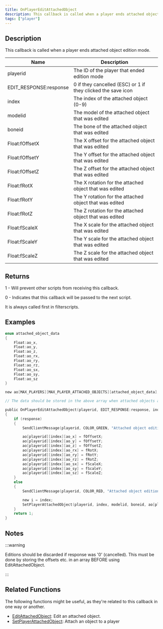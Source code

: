 ```yaml
---
title: OnPlayerEditAttachedObject
description: This callback is called when a player ends attached object edition mode.
tags: ["player"]
---
```


<VersionWarn name='callback' version='SA-MP 0.3e' />

## Description

This callback is called when a player ends attached object edition mode.

| Name                   | Description                                                  |
|------------------------|--------------------------------------------------------------|
| playerid               | The ID of the player that ended edition mode                 |
| EDIT_RESPONSE:response | 0 if they cancelled (ESC) or 1 if they clicked the save icon |
| index                  | The index of the attached object (0-9)                       |
| modelid                | The model of the attached object that was edited             |
| boneid                 | The bone of the attached object that was edited              |
| Float:fOffsetX         | The X offset for the attached object that was edited         |
| Float:fOffsetY         | The Y offset for the attached object that was edited         |
| Float:fOffsetZ         | The Z offset for the attached object that was edited         |
| Float:fRotX            | The X rotation for the attached object that was edited       |
| Float:fRotY            | The Y rotation for the attached object that was edited       |
| Float:fRotZ            | The Z rotation for the attached object that was edited       |
| Float:fScaleX          | The X scale for the attached object that was edited          |
| Float:fScaleY          | The Y scale for the attached object that was edited          |
| Float:fScaleZ          | The Z scale for the attached object that was edited          |

## Returns

1 - Will prevent other scripts from receiving this callback.

0 - Indicates that this callback will be passed to the next script.

It is always called first in filterscripts.

## Examples

```c
enum attached_object_data
{
    Float:ao_x,
    Float:ao_y,
    Float:ao_z,
    Float:ao_rx,
    Float:ao_ry,
    Float:ao_rz,
    Float:ao_sx,
    Float:ao_sy,
    Float:ao_sz
}

new ao[MAX_PLAYERS][MAX_PLAYER_ATTACHED_OBJECTS][attached_object_data];

// The data should be stored in the above array when attached objects are attached.

public OnPlayerEditAttachedObject(playerid, EDIT_RESPONSE:response, index, modelid, boneid, Float:fOffsetX, Float:fOffsetY, Float:fOffsetZ, Float:fRotX, Float:fRotY, Float:fRotZ, Float:fScaleX, Float:fScaleY, Float:fScaleZ)
{
    if (response)
    {
        SendClientMessage(playerid, COLOR_GREEN, "Attached object edition saved.");

        ao[playerid][index][ao_x] = fOffsetX;
        ao[playerid][index][ao_y] = fOffsetY;
        ao[playerid][index][ao_z] = fOffsetZ;
        ao[playerid][index][ao_rx] = fRotX;
        ao[playerid][index][ao_ry] = fRotY;
        ao[playerid][index][ao_rz] = fRotZ;
        ao[playerid][index][ao_sx] = fScaleX;
        ao[playerid][index][ao_sy] = fScaleY;
        ao[playerid][index][ao_sz] = fScaleZ;
    }
    else
    {
        SendClientMessage(playerid, COLOR_RED, "Attached object edition not saved.");

        new i = index;
        SetPlayerAttachedObject(playerid, index, modelid, boneid, ao[playerid][i][ao_x], ao[playerid][i][ao_y], ao[playerid][i][ao_z], ao[playerid][i][ao_rx], ao[playerid][i][ao_ry], ao[playerid][i][ao_rz], ao[playerid][i][ao_sx], ao[playerid][i][ao_sy], ao[playerid][i][ao_sz]);
    }
    return 1;
}
```

## Notes

:::warning

Editions should be discarded if response was '0' (cancelled). This must be done by storing the offsets etc. in an array BEFORE using EditAttachedObject.

:::

## Related Functions

The following functions might be useful, as they're related to this callback in one way or another. 

- [EditAttachedObject](../functions/EditAttachedObject): Edit an attached object.
- [SetPlayerAttachedObject](../functions/SetPlayerAttachedObject): Attach an object to a player
